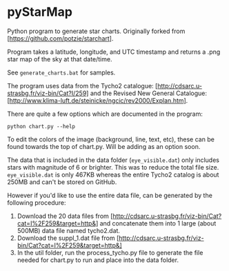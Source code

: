 # pyStarMap

Python program to generate star charts. Originally forked from [https://github.com/potzie/starchart].

Program takes a latitude, longitude, and UTC timestamp and returns a .png star map of the sky at that date/time.

See `generate_charts.bat` for samples.

The program uses data from the Tycho2 catalogue: [http://cdsarc.u-strasbg.fr/viz-bin/Cat?I/259] and 
the Revised New General Catalogue: [http://www.klima-luft.de/steinicke/ngcic/rev2000/Explan.htm].

There are quite a few options which are documented in the program:

`python chart.py --help`

To edit the colors of the image (background, line, text, etc), these can be found towards the top of chart.py.  Will be adding as an option soon.

The data that is included in the data folder (`eye_visible.dat`) only includes stars with magnitude of 6 or brighter. This was to reduce the total
file size. `eye_visible.dat` is only 467KB whereas the entire Tycho2 catalog is about 250MB and can't be stored on GitHub.  

However if you'd like to use the entire data file, can be generated by the following procedure:

1. Download the 20 data files from [http://cdsarc.u-strasbg.fr/viz-bin/Cat?cat=I%2F259&target=http&] and concatenate them into 1 large (about 500MB) data file named tycho2.dat.
2. Download the suppl_1.dat file from [http://cdsarc.u-strasbg.fr/viz-bin/Cat?cat=I%2F259&target=http&]
3. In the util folder, run the process_tycho.py file to generate the file needed for chart.py to run and place into the data folder.